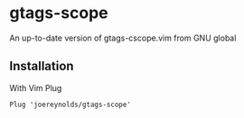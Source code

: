 # gtags-scope

An up-to-date version of gtags-cscope.vim from GNU global

## Installation

With Vim Plug

```
Plug 'joereynolds/gtags-scope'
```
